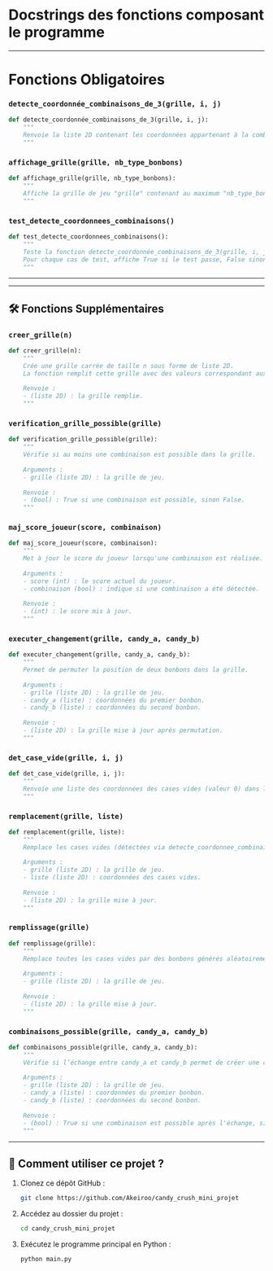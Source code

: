 # Docstrings des fonctions composant le programme

---
# Fonctions Obligatoires 

### `detecte_coordonnée_combinaisons_de_3(grille, i, j)`
```python
def detecte_coordonnée_combinaisons_de_3(grille, i, j):
    """
    Renvoie la liste 2D contenant les coordonnées appartenant à la combinaison du bonbon (i,j).
    """
```

### `affichage_grille(grille, nb_type_bonbons)`
```python
def affichage_grille(grille, nb_type_bonbons):
    """
    Affiche la grille de jeu "grille" contenant au maximum "nb_type_bonbons" couleurs de bonbons différentes.
    """
```

### `test_detecte_coordonnees_combinaisons()`
```python
def test_detecte_coordonnees_combinaisons():
    """
    Teste la fonction detecte_coordonnée_combinaisons_de_3(grille, i, j).
    Pour chaque cas de test, affiche True si le test passe, False sinon.
    """
```
---
---
## 🛠 Fonctions Supplémentaires

### `creer_grille(n)`
```python
def creer_grille(n):
    """
    Crée une grille carrée de taille n sous forme de liste 2D.
    La fonction remplit cette grille avec des valeurs correspondant aux couleurs des différents bonbons.
    
    Renvoie :
    - (liste 2D) : la grille remplie.
    """
```

### `verification_grille_possible(grille)`
```python
def verification_grille_possible(grille):
    """
    Vérifie si au moins une combinaison est possible dans la grille.
    
    Arguments :
    - grille (liste 2D) : la grille de jeu.
    
    Renvoie :
    - (bool) : True si une combinaison est possible, sinon False.
    """
```

### `maj_score_joueur(score, combinaison)`
```python
def maj_score_joueur(score, combinaison):
    """
    Met à jour le score du joueur lorsqu'une combinaison est réalisée.
    
    Arguments :
    - score (int) : le score actuel du joueur.
    - combinaison (bool) : indique si une combinaison a été détectée.
    
    Renvoie :
    - (int) : le score mis à jour.
    """
```

### `executer_changement(grille, candy_a, candy_b)`
```python
def executer_changement(grille, candy_a, candy_b):
    """
    Permet de permuter la position de deux bonbons dans la grille.
    
    Arguments :
    - grille (liste 2D) : la grille de jeu.
    - candy_a (liste) : coordonnées du premier bonbon.
    - candy_b (liste) : coordonnées du second bonbon.
    
    Renvoie :
    - (liste 2D) : la grille mise à jour après permutation.
    """
```

### `det_case_vide(grille, i, j)`
```python
def det_case_vide(grille, i, j):
    """
    Renvoie une liste des coordonnées des cases vides (valeur 0) dans la grille.
    """
```

### `remplacement(grille, liste)`
```python
def remplacement(grille, liste):
    """
    Remplace les cases vides (détectées via detecte_coordonnee_combinaison) par la valeur 0.
    
    Arguments :
    - grille (liste 2D) : la grille de jeu.
    - liste (liste 2D) : coordonnées des cases vides.
    
    Renvoie :
    - (liste 2D) : la grille mise à jour.
    """
```

### `remplissage(grille)`
```python
def remplissage(grille):
    """
    Remplace toutes les cases vides par des bonbons générés aléatoirement.
    
    Arguments :
    - grille (liste 2D) : la grille de jeu.
    
    Renvoie :
    - (liste 2D) : la grille mise à jour.
    """
```

### `combinaisons_possible(grille, candy_a, candy_b)`
```python
def combinaisons_possible(grille, candy_a, candy_b):
    """
    Vérifie si l’échange entre candy_a et candy_b permet de créer une combinaison.
    
    Arguments :
    - grille (liste 2D) : la grille de jeu.
    - candy_a (liste) : coordonnées du premier bonbon.
    - candy_b (liste) : coordonnées du second bonbon.
    
    Renvoie :
    - (bool) : True si une combinaison est possible après l'échange, sinon False.
    """
```

---

## 📌 Comment utiliser ce projet ?
1. Clonez ce dépôt GitHub :
   ```sh
   git clone https://github.com/Akeiroo/candy_crush_mini_projet
   ```
2. Accédez au dossier du projet :
   ```sh
   cd candy_crush_mini_projet
   ```
3. Exécutez le programme principal en Python :
   ```sh
   python main.py
   ```






